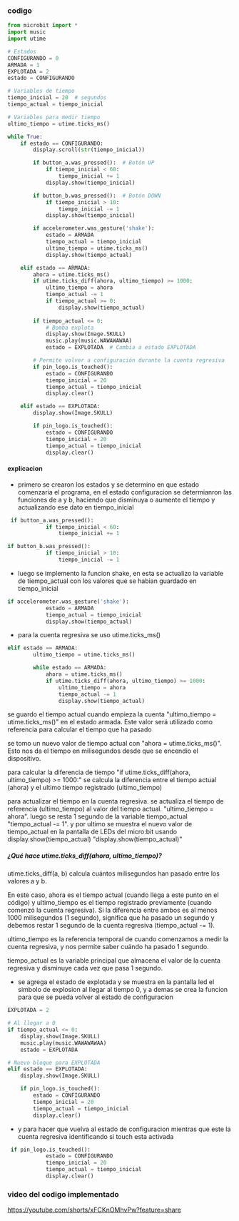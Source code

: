 ### codigo 

```py
from microbit import *
import music
import utime

# Estados
CONFIGURANDO = 0
ARMADA = 1
EXPLOTADA = 2
estado = CONFIGURANDO

# Variables de tiempo
tiempo_inicial = 20  # segundos
tiempo_actual = tiempo_inicial

# Variables para medir tiempo
ultimo_tiempo = utime.ticks_ms()

while True:
    if estado == CONFIGURANDO:
        display.scroll(str(tiempo_inicial))

        if button_a.was_pressed():  # Botón UP
            if tiempo_inicial < 60:
                tiempo_inicial += 1
            display.show(tiempo_inicial)

        if button_b.was_pressed():  # Botón DOWN
            if tiempo_inicial > 10:
                tiempo_inicial -= 1
            display.show(tiempo_inicial)

        if accelerometer.was_gesture('shake'):
            estado = ARMADA
            tiempo_actual = tiempo_inicial
            ultimo_tiempo = utime.ticks_ms()
            display.show(tiempo_actual)

    elif estado == ARMADA:
        ahora = utime.ticks_ms()
        if utime.ticks_diff(ahora, ultimo_tiempo) >= 1000:
            ultimo_tiempo = ahora
            tiempo_actual -= 1
            if tiempo_actual >= 0:
                display.show(tiempo_actual)
        
        if tiempo_actual <= 0:
            # Bomba explota
            display.show(Image.SKULL)
            music.play(music.WAWAWAWAA)
            estado = EXPLOTADA  # Cambia a estado EXPLOTADA

        # Permite volver a configuración durante la cuenta regresiva
        if pin_logo.is_touched():
            estado = CONFIGURANDO
            tiempo_inicial = 20
            tiempo_actual = tiempo_inicial
            display.clear()

    elif estado == EXPLOTADA:
        display.show(Image.SKULL)

        if pin_logo.is_touched():
            estado = CONFIGURANDO
            tiempo_inicial = 20
            tiempo_actual = tiempo_inicial
            display.clear()

```
#### explicacion 

- primero se crearon los estados y se determino en que estado comenzaria el programa, en el estado configuracion se determianron las 
funciones de a y b, haciendo que disminuya o aumente el tiempo y actualizando ese dato en tiempo_inicial

```py
 if button_a.was_pressed():
            if tiempo_inicial < 60:
                tiempo_inicial += 1

if button_b.was_pressed():
            if tiempo_inicial > 10:
                tiempo_inicial -= 1
```

- luego se implemento la funcion shake, en esta se actualizo la variable de tiempo_actual con los valores que se habian guardado en tiempo_inicial

```py
if accelerometer.was_gesture('shake'):
            estado = ARMADA
            tiempo_actual = tiempo_inicial
            display.show(tiempo_actual)
```
- para la cuenta regresiva se uso utime.ticks_ms()

```py
elif estado == ARMADA:
        ultimo_tiempo = utime.ticks_ms()

        while estado == ARMADA:
            ahora = utime.ticks_ms()
            if utime.ticks_diff(ahora, ultimo_tiempo) >= 1000:
                ultimo_tiempo = ahora
                tiempo_actual -= 1
                display.show(tiempo_actual)
```
se guardo el tiempo actual cuando empieza la cuenta "ultimo_tiempo = utime.ticks_ms()" en el estado armada. Este valor será 
utilizado como referencia para calcular el tiempo que ha pasado

se tomo un nuevo valor de tiempo actual con "ahora = utime.ticks_ms()". Esto nos da el tiempo en milisegundos desde que se encendio
el dispositivo.

para calcular la diferencia de tiempo "if utime.ticks_diff(ahora, ultimo_tiempo) >= 1000:"  se calcula la diferencia entre el tiempo actual
(ahora) y el ultimo tiempo registrado (ultimo_tiempo)

para actualizar el tiempo en la cuenta regresiva. se actualiza el tiempo de referencia (ultimo_tiempo) al valor del tiempo actual. "ultimo_tiempo = ahora".
 luego se resta 1 segundo de la variable tiempo_actual "tiempo_actual -= 1". y por ultimo se muestra el nuevo valor de tiempo_actual en la pantalla de LEDs
 del micro:bit usando display.show(tiempo_actual) "display.show(tiempo_actual)"

 ##### ¿Qué hace utime.ticks_diff(ahora, ultimo_tiempo)?
utime.ticks_diff(a, b) calcula cuántos milisegundos han pasado entre los valores a y b.

En este caso, ahora es el tiempo actual (cuando llega a este punto en el código) y ultimo_tiempo es el tiempo registrado previamente (cuando comenzó la cuenta regresiva).
Si la diferencia entre ambos es al menos 1000 milisegundos (1 segundo), significa que ha pasado un segundo y debemos restar 1 segundo de la cuenta regresiva (tiempo_actual -= 1).

ultimo_tiempo es la referencia temporal de cuando comenzamos a medir la cuenta regresiva, y nos permite saber cuándo ha pasado 1 segundo.

tiempo_actual es la variable principal que almacena el valor de la cuenta regresiva y disminuye cada vez que pasa 1 segundo.

 - se agrega el estado de explotada y se muestra en la pantalla led el simbolo de explosion al llegar al tiempo 0, y a demas se crea la funcion
para que se pueda volver al estado de configuracion

```py
EXPLOTADA = 2

# Al llegar a 0
if tiempo_actual <= 0:
    display.show(Image.SKULL)
    music.play(music.WAWAWAWAA)
    estado = EXPLOTADA

# Nuevo bloque para EXPLOTADA
elif estado == EXPLOTADA:
    display.show(Image.SKULL)

    if pin_logo.is_touched():
        estado = CONFIGURANDO
        tiempo_inicial = 20
        tiempo_actual = tiempo_inicial
        display.clear()
```

- y para hacer que vuelva al estado de configuracion mientras que este la cuenta regresiva identificando si touch esta activada

```py
 if pin_logo.is_touched():
            estado = CONFIGURANDO
            tiempo_inicial = 20
            tiempo_actual = tiempo_inicial
            display.clear()
```

### video del codigo implementado

https://youtube.com/shorts/xFCKnOMhvPw?feature=share 




